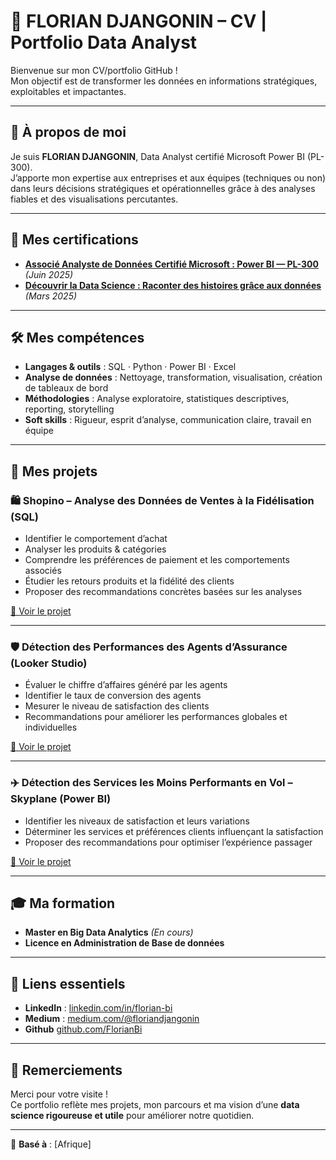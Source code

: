 # 🌟 FLORIAN DJANGONIN –  CV | Portfolio Data Analyst

Bienvenue sur mon CV/portfolio GitHub !  
Mon objectif est de transformer les données en informations stratégiques, exploitables et impactantes.

---

## 👤 À propos de moi

Je suis **FLORIAN DJANGONIN**, Data Analyst certifié Microsoft Power BI (PL-300).  
J’apporte mon expertise aux entreprises et aux équipes (techniques ou non) dans leurs décisions stratégiques et opérationnelles grâce à des analyses fiables et des visualisations percutantes.

---

## 📜 Mes certifications

- **[Associé Analyste de Données Certifié Microsoft : Power BI — PL-300](https://learn.microsoft.com/fr-fr/users/floriand-4217/credentials/1b8e1760b7555467?ref=https%3A%2F%2Fwww.linkedin.com%2F)** *(Juin 2025)*
- **[Découvrir la Data Science : Raconter des histoires grâce aux données](https://www.linkedin.com/learning/certificates/f1cde8cd02264da8750e5160a61a55a995857922c826aa8c757a4f2679bc795e)** *(Mars 2025)*

---

## 🛠️ Mes compétences

- **Langages & outils** : SQL · Python · Power BI · Excel  
- **Analyse de données** : Nettoyage, transformation, visualisation, création de tableaux de bord  
- **Méthodologies** : Analyse exploratoire, statistiques descriptives, reporting, storytelling  
- **Soft skills** : Rigueur, esprit d’analyse, communication claire, travail en équipe

---

## 📂 Mes projets

### 🛍️ Shopino – Analyse des Données de Ventes à la Fidélisation (SQL)
- Identifier le comportement d’achat  
- Analyser les produits & catégories  
- Comprendre les préférences de paiement et les comportements associés  
- Étudier les retours produits et la fidélité des clients  
- Proposer des recommandations concrètes basées sur les analyses

[🔗 Voir le projet](https://github.com/FlorianBi/Analyse-marketing-en-SQL-SHOPINOT?tab=readme-ov-file#-analyse-marketing-en-sql---shopinot)

---

### 🛡️ Détection des Performances des Agents d’Assurance (Looker Studio)
- Évaluer le chiffre d’affaires généré par les agents  
- Identifier le taux de conversion des agents  
- Mesurer le niveau de satisfaction des clients  
- Recommandations pour améliorer les performances globales et individuelles

[🔗 Voir le projet](https://medium.com/@floriandjangonin/simulation-suivi-des-performances-des-agents-dassurance-e778c9313606)

---

### ✈️ Détection des Services les Moins Performants en Vol – Skyplane (Power BI)
- Identifier les niveaux de satisfaction et leurs variations  
- Déterminer les services et préférences clients influençant la satisfaction  
- Proposer des recommandations pour optimiser l’expérience passager

[🔗 Voir le projet](https://medium.com/@floriandjangonin/détection-des-services-les-moins-performants-pendant-le-vol-de-la-compagnie-skyplane-et-15fad547d5ba)

---

## 🎓 Ma formation

- **Master en Big Data Analytics** *(En cours)*
- **Licence en Administration de Base de données** 
---

## 🔗 Liens essentiels

- **LinkedIn** : [linkedin.com/in/florian-bi]([https://linkedin.com/in/TON_LIEN](https://www.linkedin.com/in/florian-djangonin/))  
- **Medium** : [medium.com/@floriandjangonin](https://medium.com/@floriandjangonin)  
- **Github**  [github.com/FlorianBi](https://github.com/FlorianBi)

---

## 🙏 Remerciements

Merci pour votre visite !  
Ce portfolio reflète mes projets, mon parcours et ma vision d’une **data science rigoureuse et utile** pour améliorer notre quotidien.

---

📍 **Basé à** : [Afrique]
